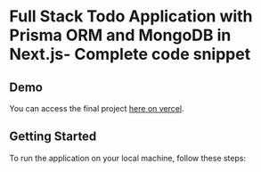 # Full Stack Todo Application with Prisma ORM and MongoDB in Next.js- Complete code snippet

## Demo

You can access the final project [here on vercel](https://todo-liard-kappa.vercel.app/).

## Getting Started

To run the application on your local machine, follow these steps:
